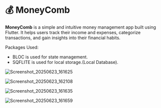 # 💰 MoneyComb

**MoneyComb** is a simple and intuitive money management app built using Flutter. It helps users track their income and expenses, categorize transactions, and gain insights into their financial habits.


Packages Used:
- BLOC is used for state management.
- SQFLITE is used for local  storage.(Local Database).

![Screenshot_20250623_161625](https://github.com/user-attachments/assets/841d500e-03c5-4f0a-ad73-01eaeb6b4710)

![Screenshot_20250623_162108](https://github.com/user-attachments/assets/d04b1e87-e485-488c-a099-095019529ab1)

![Screenshot_20250623_161635](https://github.com/user-attachments/assets/c623f585-e12a-4390-8bdd-1128250094ef)

![Screenshot_20250623_161659](https://github.com/user-attachments/assets/a6fe385c-3cd4-4010-9ed8-7c21ef31c749)


